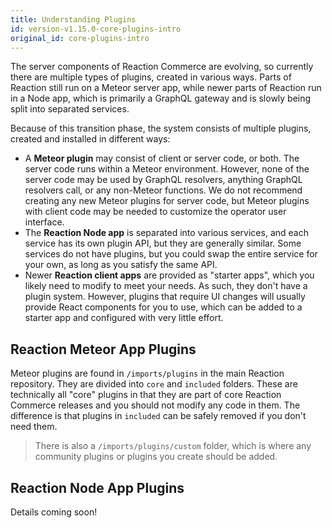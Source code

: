 ```yaml
---
title: Understanding Plugins
id: version-v1.15.0-core-plugins-intro
original_id: core-plugins-intro
---
```


The server components of Reaction Commerce are evolving, so currently there are multiple types of plugins, created in various ways. Parts of Reaction still run on a Meteor server app, while newer parts of Reaction run in a Node app, which is primarily a GraphQL gateway and is slowly being split into separated services.

Because of this transition phase, the system consists of multiple plugins, created and installed in different ways:

- A **Meteor plugin** may consist of client or server code, or both. The server code runs within a Meteor environment. However, none of the server code may be used by GraphQL resolvers, anything GraphQL resolvers call, or any non-Meteor functions. We do not recommend creating any new Meteor plugins for server code, but Meteor plugins with client code may be needed to customize the operator user interface.
- The **Reaction Node app** is separated into various services, and each service has its own plugin API, but they are generally similar. Some services do not have plugins, but you could swap the entire service for your own, as long as you satisfy the same API.
- Newer **Reaction client apps** are provided as "starter apps", which you likely need to modify to meet your needs. As such, they don't have a plugin system. However, plugins that require UI changes will usually provide React components for you to use, which can be added to a starter app and configured with very little effort.

## Reaction Meteor App Plugins

Meteor plugins are found in `/imports/plugins` in the main Reaction repository. They are divided into `core` and `included` folders. These are technically all "core" plugins in that they are part of core Reaction Commerce releases and you should not modify any code in them. The difference is that plugins in `included` can be safely removed if you don't need them.

> There is also a `/imports/plugins/custom` folder, which is where any community plugins or plugins you create should be added.

## Reaction Node App Plugins

Details coming soon!
